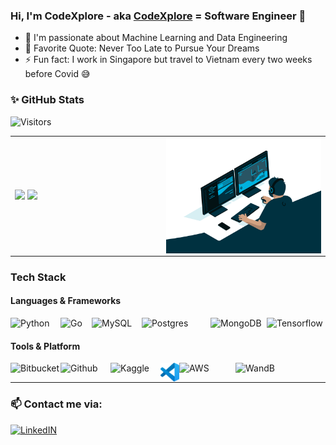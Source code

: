 ### Hi, I'm CodeXplore - aka [CodeXplore][website] = Software Engineer 🌱 


- 🔭 I'm passionate about Machine Learning and Data Engineering
- 🥅 Favorite Quote: Never Too Late to Pursue Your Dreams
- :zap: Fun fact: I work in Singapore but travel to Vietnam every two weeks before Covid 😅

### ✨ GitHub Stats   

![Visitors](https://api.visitorbadge.io/api/daily?path=https%3A%2F%2Fgithub.com%2FCodexploreRepo&label=VISITORS&labelColor=%232ccce4&countColor=%23697689&style=flat)

<table>
<tr>
  <td width="48%">
    <img src="https://github-readme-stats.vercel.app/api?username=CodexploreRepo&show_icons=true&hide=contribs,issues&hide_border=true" />
    <img src="https://github-readme-stats.vercel.app/api/top-langs/?username=CodexploreRepo&layout=compact&show_icons=true&hide_border=true" />
  </td>
  <td width="52%"><img alt="gif" align="right" src=".github/assets/coding.gif"/></td>
</tr>
<table>

### Tech Stack 
#### Languages & Frameworks
<img align="left" alt="Python" width="80px" height="20px" src="https://img.shields.io/badge/Python-3776AB?style=for-the-badge&logo=python&logoColor=white" />
<img align="left" alt="Go" width="50px" height="20px" src="https://img.shields.io/badge/Go-00ADD8?style=for-the-badge&logo=go&logoColor=white" />
<img align="left" alt="MySQL" width="80px" height="20px" src="https://img.shields.io/badge/MySQL-00000F?style=for-the-badge&logo=mysql&logoColor=white" />
<img align="left" alt="Postgres" width="110px" height="20px" src="https://img.shields.io/badge/PostgreSQL-316192?style=for-the-badge&logo=postgresql&logoColor=white" />
<img align="left" alt="MongoDB" width="90px" height="20px" src="https://img.shields.io/badge/MongoDB-4EA94B?style=for-the-badge&logo=mongodb&logoColor=white" />
<img align="left" alt="Tensorflow" width="90px" height="20px" src="https://img.shields.io/badge/TensorFlow-FF6F00?style=for-the-badge&logo=tensorflow&logoColor=white" />
<br />

#### Tools & Platform

<img align="left" alt="Bitbucket" width="80px" height="20px" src="https://img.shields.io/badge/Bitbucket-0747a6?style=for-the-badge&logo=bitbucket&logoColor=white" />
<img align="left" alt="Github" width="80px" height="20px" src="https://img.shields.io/badge/GitHub-100000?style=for-the-badge&logo=github&logoColor=white" />
<img align="left" alt="Kaggle" width="80px" height="20px" src="https://img.shields.io/badge/Kaggle-20BEFF?style=for-the-badge&logo=Kaggle&logoColor=white" />
<img align="left" alt="Visual Studio Code" width="30px" src="https://raw.githubusercontent.com/github/explore/80688e429a7d4ef2fca1e82350fe8e3517d3494d/topics/visual-studio-code/visual-studio-code.png" />
<img align="left" alt="AWS" width="90px" height="20px" src="https://img.shields.io/badge/Amazon_AWS-FF9900?style=for-the-badge&logo=amazonaws&logoColor=white" />
<img align="left" alt="WandB" width="90px" height="20px" src="https://img.shields.io/badge/Weights_&_Biases-FFBE00?style=for-the-badge&logo=WeightsAndBiases&logoColor=white" />

<br />

---

### 📫 Contact me via:

[![LinkedIN](https://img.shields.io/badge/LinkedIn-0077B5?style=for-the-badge&logo=linkedin&logoColor=white)](https://www.linkedin.com/in/quanngha/)

[website]: https://www.youtube.com/channel/UCN03cDDMfrD6Iyxk20_dvmQ
